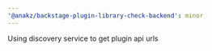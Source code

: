 ```yaml
---
'@anakz/backstage-plugin-library-check-backend': minor
---
```


Using discovery service to get plugin api urls
